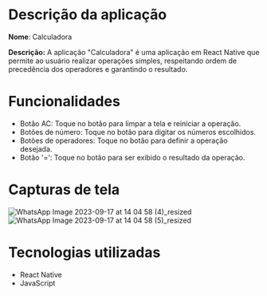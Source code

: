 # Descrição da aplicação
**Nome**: Calculadora

**Descrição:** A aplicação "Calculadora" é uma aplicação em React Native que permite ao usuário realizar operações simples, respeitando ordem de precedência dos operadores e garantindo o resultado.

# Funcionalidades
- Botão AC: Toque no botão para limpar a tela e reiniciar a operação.
- Botões de número: Toque no botão para digitar os números escolhidos.
- Botões de operadores: Toque no botão para definir a operação desejada.
- Botão '=': Toque no botão para ser exibido o resultado da operação.

# Capturas de tela
![WhatsApp Image 2023-09-17 at 14 04 58 (4)_resized](https://github.com/Nelson1Aguiar/Calculadora-ReactNative/assets/132019512/c3e49a24-cb82-49c8-a7e6-0cdaf35be2a6)
![WhatsApp Image 2023-09-17 at 14 04 58 (5)_resized](https://github.com/Nelson1Aguiar/Calculadora-ReactNative/assets/132019512/a5bc7a09-dc60-4c96-9c22-a16c625de97a)



# Tecnologias utilizadas
- React Native
- JavaScript
